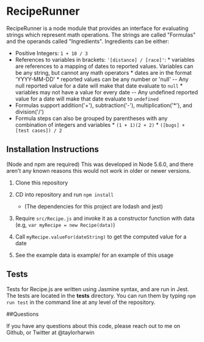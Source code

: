 # RecipeRunner

RecipeRunner is a node module that provides an interface for evaluating strings which represent math operations. 
The strings are called "Formulas"  and the operands called "Ingredients".
Ingredients can be either:
  * Positive Integers: `1 + 10 / 3`
  * References to variables in brackets: `'[distance] / [race]'`:
        * variables are references to a mapping of dates to reported values. Variables can be any string, but cannot any math operators
        * dates are in the format 'YYYY-MM-DD'
        * reported values can be any number or 'null' -- Any null reported value for a date will make that date evaluate to `null`
        * variables may not have a value for every date -- Any undefined reported value for a date will make that date evaluate to `undefined`
  * Formulas support addition('+'), subtraction('-'), multiplication('*'), and division('/')
  * Formula steps can also be grouped by parentheses with any combination of integers and variables
        * `(1 + 1)(2 + 2)`
        * `([bugs] + [test cases]) / 2`
  
  ## Installation Instructions
  (Node and npm are required)
  This was developed in Node 5.6.0, and there aren't any known reasons this would not work in older or newer versions.
  
  1. Clone this repository
  2. CD into repository and run `npm install`
      * (The dependencies for this project are lodash and jest)
  3. Require `src/Recipe.js` and invoke it as a constructor function with data (e.g, `var myRecipe = new Recipe(data)`)
  4. Call `myRecipe.valueFor(dateString)` to get the computed value for a date

  5. See the example data is example/ for an example of this usage

  ## Tests

  Tests for Recipe.js are written using Jasmine syntax, and are run in Jest. The tests are located in the __tests__ directory. You can run them by typing `npm run test` in the command line at any level of the repository.

  ##Questions

  If you have any questions about this code, please reach out to me on Github, or Twitter at @taylorharwin
  
  
  
  

